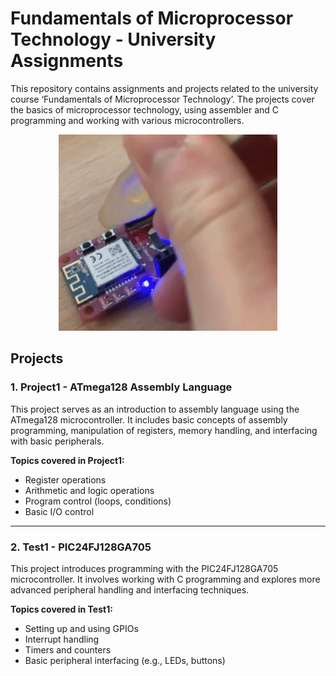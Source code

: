 # Fundamentals of Microprocessor Technology - University Assignments

This repository contains assignments and projects related to the university course ‘Fundamentals of Microprocessor Technology’. The projects cover the basics of microprocessor technology, using assembler and C programming and working with various microcontrollers.


<div align="center">
   <img src="https://github.com/JackobPunch/FundamentalsOfMicroprocessorTechnology/blob/main/gif.gif" alt="GIF" />
</div>


## Projects

### 1. **Project1 - ATmega128 Assembly Language**
   This project serves as an introduction to assembly language using the ATmega128 microcontroller. It includes basic concepts of assembly programming, manipulation of registers, memory handling, and interfacing with basic peripherals.

   **Topics covered in Project1:**
   - Register operations
   - Arithmetic and logic operations
   - Program control (loops, conditions)
   - Basic I/O control

---

### 2. **Test1 - PIC24FJ128GA705**
   This project introduces programming with the PIC24FJ128GA705 microcontroller. It involves working with C programming and explores more advanced peripheral handling and interfacing techniques.

   **Topics covered in Test1:**
   - Setting up and using GPIOs
   - Interrupt handling
   - Timers and counters
   - Basic peripheral interfacing (e.g., LEDs, buttons)
